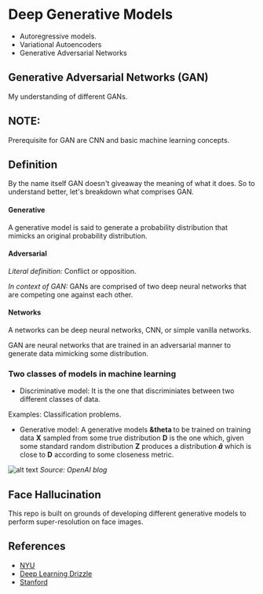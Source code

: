 # Deep Generative Models

 - Autoregressive models.
 - Variational Autoencoders
 - Generative Adversarial Networks

## Generative Adversarial Networks (GAN)
My understanding of different GANs. 

## NOTE: 
Prerequisite for GAN are CNN and basic machine learning concepts.

## Definition
By the name itself GAN doesn't giveaway the meaning of what it does. So to understand better, let's breakdown what comprises GAN.
#### Generative
A generative model is said to generate a probability distribution that mimicks an original probability distribution.

#### Adversarial
<i>Literal definition:</i> Conflict or opposition.


<i>In context of GAN:</i> GANs are comprised of two deep neural networks that are competing one against each other.

#### Networks
A networks can be deep neural networks, CNN, or simple vanilla networks.


GAN are neural networks that are trained in an adversarial manner to generate data mimicking some distribution.

### Two classes of models in machine learning
* Discriminative model: It is the one that discriminiates between two different classes of data.

Examples: Classification problems.

* Generative model: A generative models <b>  &theta  </b> to be trained on training data <b>X</b> sampled from some true distribution <b>D</b> is the one which, given some standard random distribution <b>Z</b> produces a distribution <b>$\hat{a}$</b> which is close to <b>D</b> according to some closeness metric. 

![alt text](https://openai.com/content/images/2017/02/gen_models_diag_2.svg)
<i>Source: OpenAI blog</i>


## Face Hallucination
This repo is built on grounds of developing different generative models to perform super-resolution on face images.





## References

- [NYU](https://cs.nyu.edu/courses/spring18/CSCI-GA.3033-022/)
- [Deep Learning Drizzle](https://deep-learning-drizzle.github.io/index.html)
- [Stanford](https://deepgenerativemodels.github.io/syllabus.html)
